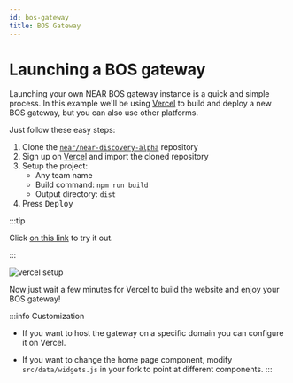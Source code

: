 ```yaml
---
id: bos-gateway
title: BOS Gateway
---
```


# Launching a BOS gateway

Launching your own NEAR BOS gateway instance is a quick and simple process. In this example we'll be using [Vercel](https://vercel.com) to build and deploy a new BOS gateway, but you can also use other platforms.

Just follow these easy steps:

1. Clone the [`near/near-discovery-alpha`](https://github.com/near/near-discovery-alpha) repository
2. Sign up on [Vercel](https://vercel.com/) and import the cloned repository
3. Setup the project:
   - Any team name
   - Build command: `npm run build`
   - Output directory: `dist`
4. Press <kbd>Deploy</kbd>

:::tip

Click [on this link](https://vercel.com/new/clone?repository-url=https%3A%2F%2Fgithub.com%2Fnear%2Fnear-discovery-alpha&amp;build-command=npm%20run%20build&amp;install-command=npm%20install&amp;output-directory=dist) to try it out.

:::

![vercel setup](/docs/vercel-gateway.png)

Now just wait a few minutes for Vercel to build the website and enjoy your BOS gateway!

:::info Customization
- If you want to host the gateway on a specific domain you can configure it on Vercel.

- If you want to change the home page component, modify `src/data/widgets.js` in your fork to point at different components.
:::

